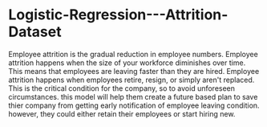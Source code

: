 # Logistic-Regression---Attrition-Dataset


Employee attrition is the gradual reduction in employee numbers.
Employee attrition happens when the size of your workforce diminishes over time.
This means that employees are leaving faster than they are hired.
Employee attrition happens when employees retire, resign, or simply aren't replaced.
This is the critical condition for the company, so to avoid unforeseen circumstances.
this model will help them create a future based plan to save thier company from getting early notification of employee leaving condition.
however, they could either retain their employees or start hiring new.
